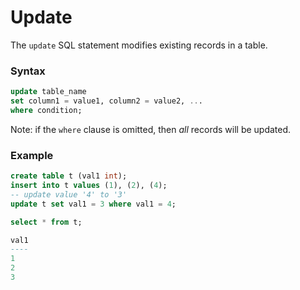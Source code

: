 # Update

The `update` SQL statement modifies existing records in a table.

### Syntax
```sql
update table_name
set column1 = value1, column2 = value2, ...
where condition; 
```

Note: if the `where` clause is omitted, then *all* records will be updated.

### Example
```sql
create table t (val1 int);
insert into t values (1), (2), (4);
-- update value '4' to '3'
update t set val1 = 3 where val1 = 4;

select * from t;

val1
----
1
2
3
```
